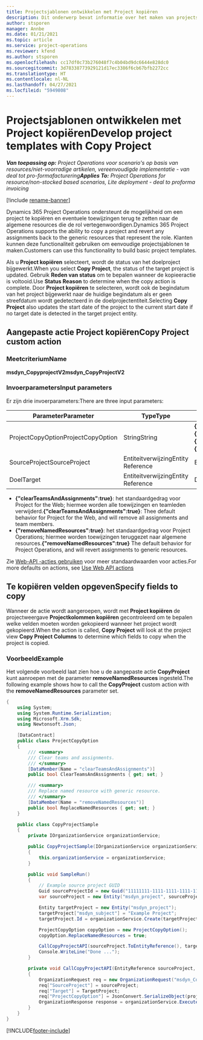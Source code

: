 ```yaml
---
title: Projectsjablonen ontwikkelen met Project kopiëren
description: Dit onderwerp bevat informatie over het maken van projectsjablonen met de aangepaste actie Project kopiëren.
author: stsporen
manager: Annbe
ms.date: 01/21/2021
ms.topic: article
ms.service: project-operations
ms.reviewer: kfend
ms.author: stsporen
ms.openlocfilehash: cc17df0c73b276048f7c4b04bd9dc6644e828dc0
ms.sourcegitcommit: 3d78338773929121d17ec3386f6cb67bfb2272cc
ms.translationtype: HT
ms.contentlocale: nl-NL
ms.lasthandoff: 04/27/2021
ms.locfileid: "5949808"
---
```

# <a name="develop-project-templates-with-copy-project"></a><span data-ttu-id="e222d-103">Projectsjablonen ontwikkelen met Project kopiëren</span><span class="sxs-lookup"><span data-stu-id="e222d-103">Develop project templates with Copy Project</span></span>

<span data-ttu-id="e222d-104">_**Van toepassing op:** Project Operations voor scenario's op basis van resources/niet-voorradige artikelen, vereenvoudigde implementatie - van deal tot pro-formafacturering_</span><span class="sxs-lookup"><span data-stu-id="e222d-104">_**Applies To:** Project Operations for resource/non-stocked based scenarios, Lite deployment - deal to proforma invoicing_</span></span>

[!include [rename-banner](~/includes/cc-data-platform-banner.md)]

<span data-ttu-id="e222d-105">Dynamics 365 Project Operations ondersteunt de mogelijkheid om een project te kopiëren en eventuele toewijzingen terug te zetten naar de algemene resources die de rol vertegenwoordigen.</span><span class="sxs-lookup"><span data-stu-id="e222d-105">Dynamics 365 Project Operations supports the ability to copy a project and revert any assignments back to the generic resources that represent the role.</span></span> <span data-ttu-id="e222d-106">Klanten kunnen deze functionaliteit gebruiken om eenvoudige projectsjablonen te maken.</span><span class="sxs-lookup"><span data-stu-id="e222d-106">Customers can use this functionality to build basic project templates.</span></span>

<span data-ttu-id="e222d-107">Als u **Project kopiëren** selecteert, wordt de status van het doelproject bijgewerkt.</span><span class="sxs-lookup"><span data-stu-id="e222d-107">When you select **Copy Project**, the status of the target project is updated.</span></span> <span data-ttu-id="e222d-108">Gebruik **Reden van status** om te bepalen wanneer de kopieeractie is voltooid.</span><span class="sxs-lookup"><span data-stu-id="e222d-108">Use **Status Reason** to determine when the copy action is complete.</span></span> <span data-ttu-id="e222d-109">Door **Project kopiëren** te selecteren, wordt ook de begindatum van het project bijgewerkt naar de huidige begindatum als er geen streefdatum wordt gedetecteerd in de doelprojectentiteit.</span><span class="sxs-lookup"><span data-stu-id="e222d-109">Selecting **Copy Project** also updates the start date of the project to the current start date if no target date is detected in the target project entity.</span></span>

## <a name="copy-project-custom-action"></a><span data-ttu-id="e222d-110">Aangepaste actie Project kopiëren</span><span class="sxs-lookup"><span data-stu-id="e222d-110">Copy Project custom action</span></span> 

### <a name="name"></a><span data-ttu-id="e222d-111">Meetcriterium</span><span class="sxs-lookup"><span data-stu-id="e222d-111">Name</span></span> 

<span data-ttu-id="e222d-112">**msdyn_CopyprojectV2**</span><span class="sxs-lookup"><span data-stu-id="e222d-112">**msdyn_CopyProjectV2**</span></span>

### <a name="input-parameters"></a><span data-ttu-id="e222d-113">Invoerparameters</span><span class="sxs-lookup"><span data-stu-id="e222d-113">Input parameters</span></span>
<span data-ttu-id="e222d-114">Er zijn drie invoerparameters:</span><span class="sxs-lookup"><span data-stu-id="e222d-114">There are three input parameters:</span></span>

| <span data-ttu-id="e222d-115">Parameter</span><span class="sxs-lookup"><span data-stu-id="e222d-115">Parameter</span></span>          | <span data-ttu-id="e222d-116">Type</span><span class="sxs-lookup"><span data-stu-id="e222d-116">Type</span></span>   | <span data-ttu-id="e222d-117">Waarden</span><span class="sxs-lookup"><span data-stu-id="e222d-117">Values</span></span>                                                   | 
|--------------------|--------|----------------------------------------------------------|
| <span data-ttu-id="e222d-118">ProjectCopyOption</span><span class="sxs-lookup"><span data-stu-id="e222d-118">ProjectCopyOption</span></span>  | <span data-ttu-id="e222d-119">String</span><span class="sxs-lookup"><span data-stu-id="e222d-119">String</span></span> | <span data-ttu-id="e222d-120">**{"removeNamedResources":true}** of **{"clearTeamsAndAssignments":true}**</span><span class="sxs-lookup"><span data-stu-id="e222d-120">**{"removeNamedResources":true}** or **{"clearTeamsAndAssignments":true}**</span></span> |
| <span data-ttu-id="e222d-121">SourceProject</span><span class="sxs-lookup"><span data-stu-id="e222d-121">SourceProject</span></span>      | <span data-ttu-id="e222d-122">Entiteitverwijzing</span><span class="sxs-lookup"><span data-stu-id="e222d-122">Entity Reference</span></span> | <span data-ttu-id="e222d-123">Bronproject</span><span class="sxs-lookup"><span data-stu-id="e222d-123">Source Project</span></span> |
| <span data-ttu-id="e222d-124">Doel</span><span class="sxs-lookup"><span data-stu-id="e222d-124">Target</span></span>             | <span data-ttu-id="e222d-125">Entiteitverwijzing</span><span class="sxs-lookup"><span data-stu-id="e222d-125">Entity Reference</span></span> | <span data-ttu-id="e222d-126">Doelproject</span><span class="sxs-lookup"><span data-stu-id="e222d-126">Target Project</span></span> |


- <span data-ttu-id="e222d-127">**{"clearTeamsAndAssignments":true}**: het standaardgedrag voor Project for the Web; hiermee worden alle toewijzingen en teamleden verwijderd.</span><span class="sxs-lookup"><span data-stu-id="e222d-127">**{"clearTeamsAndAssignments":true}**: Thee default behavior for Project for the Web, and will remove all assignments and team members.</span></span>
- <span data-ttu-id="e222d-128">**{"removeNamedResources":true}**: het standaardgedrag voor Project Operations; hiermee worden toewijzingen teruggezet naar algemene resources.</span><span class="sxs-lookup"><span data-stu-id="e222d-128">**{"removeNamedResources":true}** The default behavior for Project Operations, and will revert assignments to generic resources.</span></span>

<span data-ttu-id="e222d-129">Zie [Web-API -acties gebruiken](/powerapps/developer/common-data-service/webapi/use-web-api-actions) voor meer standaardwaarden voor acties.</span><span class="sxs-lookup"><span data-stu-id="e222d-129">For more defaults on actions, see [Use Web API actions](/powerapps/developer/common-data-service/webapi/use-web-api-actions)</span></span>

## <a name="specify-fields-to-copy"></a><span data-ttu-id="e222d-130">Te kopiëren velden opgeven</span><span class="sxs-lookup"><span data-stu-id="e222d-130">Specify fields to copy</span></span> 
<span data-ttu-id="e222d-131">Wanneer de actie wordt aangeroepen, wordt met **Project kopiëren** de projectweergave **Projectkolommen kopiëren** gecontroleerd om te bepalen welke velden moeten worden gekopieerd wanneer het project wordt gekopieerd.</span><span class="sxs-lookup"><span data-stu-id="e222d-131">When the action is called, **Copy Project** will look at the project view **Copy Project Columns** to determine which fields to copy when the project is copied.</span></span>


### <a name="example"></a><span data-ttu-id="e222d-132">Voorbeeld</span><span class="sxs-lookup"><span data-stu-id="e222d-132">Example</span></span>
<span data-ttu-id="e222d-133">Het volgende voorbeeld laat zien hoe u de aangepaste actie **CopyProject** kunt aanroepen met de parameter **removeNamedResources** ingesteld.</span><span class="sxs-lookup"><span data-stu-id="e222d-133">The following example shows how to call the **CopyProject** custom action with the **removeNamedResources** parameter set.</span></span>
```C#
{
    using System;
    using System.Runtime.Serialization;
    using Microsoft.Xrm.Sdk;
    using Newtonsoft.Json;

    [DataContract]
    public class ProjectCopyOption
    {
        /// <summary>
        /// Clear teams and assignments.
        /// </summary>
        [DataMember(Name = "clearTeamsAndAssignments")]
        public bool ClearTeamsAndAssignments { get; set; }

        /// <summary>
        /// Replace named resource with generic resource.
        /// </summary>
        [DataMember(Name = "removeNamedResources")]
        public bool ReplaceNamedResources { get; set; }
    }

    public class CopyProjectSample
    {
        private IOrganizationService organizationService;

        public CopyProjectSample(IOrganizationService organizationService)
        {
            this.organizationService = organizationService;
        }

        public void SampleRun()
        {
            // Example source project GUID
            Guid sourceProjectId = new Guid("11111111-1111-1111-1111-111111111111");
            var sourceProject = new Entity("msdyn_project", sourceProjectId);

            Entity targetProject = new Entity("msdyn_project");
            targetProject["msdyn_subject"] = "Example Project";
            targetProject.Id = organizationService.Create(targetProject);

            ProjectCopyOption copyOption = new ProjectCopyOption();
            copyOption.ReplaceNamedResources = true;

            CallCopyProjectAPI(sourceProject.ToEntityReference(), targetProject.ToEntityReference(), copyOption);
            Console.WriteLine("Done ...");
        }

        private void CallCopyProjectAPI(EntityReference sourceProject, EntityReference TargetProject, ProjectCopyOption projectCopyOption)
        {
            OrganizationRequest req = new OrganizationRequest("msdyn_CopyProjectV2");
            req["SourceProject"] = sourceProject;
            req["Target"] = TargetProject;
            req["ProjectCopyOption"] = JsonConvert.SerializeObject(projectCopyOption);
            OrganizationResponse response = organizationService.Execute(req);
        }
    }
}
```


[!INCLUDE[footer-include](../includes/footer-banner.md)]